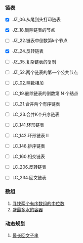 ### 链表   

- [x] JZ_06.从尾到头打印链表
- [x] JZ_18.删除链表的节点
- [ ] JZ_22.链表中倒数第k个节点  
- [x] JZ_24.反转链表
- [ ] JZ_35.复杂链表的复制
- [ ] JZ_52.两个链表的第一个公共节点
- [ ] LC_02.两数相加
- [ ] LC_19.删除链表的倒数第 N 个结点
- [ ] LC_21.合并两个有序链表  
- [ ] LC_23.合并K个升序链表 
- [ ] LC_141.环形链表   
- [ ] LC_142.环形链表 II 
- [ ] LC_148.排序链表    
- [ ] LC_160.相交链表
- [ ] LC_206.反转链表
- [ ] LC_234.回文链表         



### 数组    

1. [寻找两个有序数组的中位数](https://github.com/JohnnySwordMan/LeetCode/blob/master/FindMedianSortedArrays.java)
2. [盛最多水的容器](https://github.com/JohnnySwordMan/LeetCode/blob/master/MaxArea.java)




### 动态规划   

1. [最长回文子串](https://github.com/JohnnySwordMan/LeetCode/blob/master/LongestPalindrome.java)